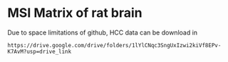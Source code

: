 # MSI Matrix of rat brain

Due to space limitations of github, HCC data can be download in 

    https://drive.google.com/drive/folders/1lYlCNqc3SngUxIzwi2kiVf8EPv-K7AvM?usp=drive_link
